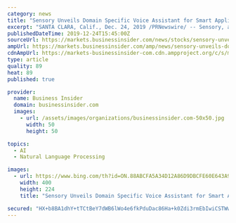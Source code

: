 ```yaml
---
category: news
title: "Sensory Unveils Domain Specific Voice Assistant for Smart Appliances"
excerpt: "SANTA CLARA, Calif., Dec. 24, 2019 /PRNewswire/ -- Sensory, a Silicon Valley company pioneering AI at the edge, today announced the release of its domain specific assistant for smart appliances – a specialized model of TrulyNatural, the company's large vocabulary speech recognition and natural language understanding platform, that has been ..."
publishedDateTime: 2019-12-24T15:45:00Z
sourceUrl: https://markets.businessinsider.com/news/stocks/sensory-unveils-domain-specific-voice-assistant-for-smart-appliances-1028784026
ampUrl: https://markets.businessinsider.com/amp/news/sensory-unveils-domain-specific-voice-assistant-for-smart-appliances-1028784026
cdnAmpUrl: https://markets-businessinsider-com.cdn.ampproject.org/c/s/markets.businessinsider.com/amp/news/sensory-unveils-domain-specific-voice-assistant-for-smart-appliances-1028784026
type: article
quality: 89
heat: 89
published: true

provider:
  name: Business Insider
  domain: businessinsider.com
  images:
    - url: /assets/images/organizations/businessinsider.com-50x50.jpg
      width: 50
      height: 50

topics:
  - AI
  - Natural Language Processing

images:
  - url: https://www.bing.com/th?id=ON.88ABCFA5A34D12A86D9DBCFE60E643A9
    width: 400
    height: 224
    title: "Sensory Unveils Domain Specific Voice Assistant for Smart Appliances"

secured: "HX+b8BA1dhY+tTCtBeY7dWB6lWo4e6fkPduDac86Ha+k0Zdi3rmEbIwiCSTWw3XPcryzRwIXARL2uJbQX1LR6FsoM8zSHzV5m1opZZI2aJgY6hqwiI7uFGgGH3SmmedWNuxiNG4lbeYDCszDorBCtZ23b/F/upUwf3dI4NMsaTitd50Fxa79Z5lJ/GtwrYfui1ZkevrFHzGFStohikGD/z6DX2Uy5gSZoFbCHEGIwvlcgk1QeWO9lpevrHAtjNrvZHsK6dNkwhG42ti3D2VAhA==;Zs+Gb4vkoLhcCFNyyxOc3g=="
---
```



